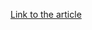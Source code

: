 [Link to the article](https://cybersecuritynews.com/north-korean-kimsuky-hackers-new-tactics-malicious-scripts/)
